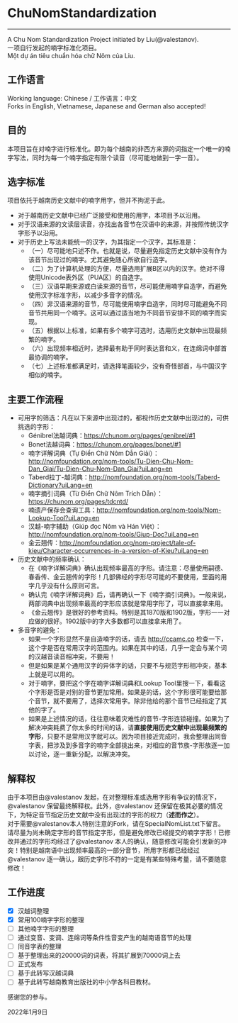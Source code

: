 # ChuNomStandardization
-------------------------------------------

A Chu Nom Standardization Project initiated by Liu(@valestanov).   
一项自行发起的喃字标准化项目。  
Một dự án tiêu chuẩn hóa chữ Nôm của Liu.

工作语言
------------------------------------------

Working language: Chinese / 工作语言：中文  
Forks in English, Vietnamese, Japanese and German also accepted!

目的
-----------------------------------------

本项目旨在对喃字进行标准化。即为每个越南的非西方来源的词指定一个唯一的喃字写法，同时为每一个喃字指定有限个读音（尽可能地做到一字一音）。

选字标准
-----------------------------------------

项目依托于越南历史文献中的喃字用字，但并不拘泥于此。

* 对于越南历史文献中已经广泛接受和使用的用字，本项目予以沿用。  
* 对于汉语来源的文读层读音，亦找出各音节在汉语中的来源，并按照传统汉字字形予以沿用。  
* 对于历史上写法未能统一的汉字，为其指定一个汉字，其标准是：  
    * （一）尽可能地只述不作。也就是说，尽量避免指定历史文献中没有作为该音节出现过的喃字。尤其避免随心所欲自行造字。  
    * （二）为了计算机处理的方便，尽量选用扩展B区以内的汉字。绝对不得使用Unicode表外区（PUA区）的自造字。  
    * （三）汉语早期来源或白读来源的音节，尽可能使用喃字自造字，而避免使用汉字标准字形，以减少多音字的情况。  
    * （四）非汉语来源的音节，尽可能使用喃字自造字，同时尽可能避免不同音节共用同一个喃字。这可以通过适当地为不同音节安排不同的喃字而实现。  
    * （五）根据以上标准，如果有多个喃字可选时，选用历史文献中出现最频繁的喃字。  
    * （六）出现频率相近时，选择最有助于同时表达音和义，在连绵词中部首最协调的喃字。 
    * （七）上述标准都满足时，请选择笔画较少，没有奇怪部首，与中国汉字相似的喃字。 

主要工作流程
---------------------------------------

* 可用字的筛选：凡在以下来源中出现过的，都视作历史文献中出现过的，可供挑选的字形：
    * Génibrel法越词典：https://chunom.org/pages/genibrel/#1
    * Bonet法越词典：https://chunom.org/pages/bonet/#1
    * 喃字详解词典（Tự Điển Chữ Nôm Dẫn Giải）：http://nomfoundation.org/nom-tools/Tu-Dien-Chu-Nom-Dan_Giai/Tu-Dien-Chu-Nom-Dan_Giai?uiLang=en
    * Taberd拉丁-越词典：http://nomfoundation.org/nom-tools/Taberd-Dictionary?uiLang=en
    * 喃字摘引词典（Từ Điển Chữ Nôm Trích Dẫn）：https://chunom.org/pages/tdcntd/
    * 喃遗产保存会查询工具：http://nomfoundation.org/nom-tools/Nom-Lookup-Tool?uiLang=en
    * 汉越-喃字辅助（Giúp đọc Nôm và Hán Việt）：http://nomfoundation.org/nom-tools/Giup-Doc?uiLang=en
    * 金云翘传：http://nomfoundation.org/nom-project/tale-of-kieu/Character-occurrences-in-a-version-of-Kieu?uiLang=en 
* 历史文献中的频率确认：
    * 在《喃字详解词典》确认出现频率最高的字形。请注意：尽量使用嗣德、春香传、金云翘传的字形！几部佛经的字形尽可能的不要使用，里面的用字几乎没有什么原则可言。
    * 确认完《喃字详解词典》后，请再确认一下《喃字摘引词典》。一般来说，两部词典中出现频率最高的字形应该就是常用字形了，可以直接拿来用。
    * 《金云翘传》是很好的参考资料。特别是其1870版和1902版，字形一一对应做的很好。1902版中的字大多数都可以直接拿来用了。
* 多音字的避免：
    * 如果一个字形显然不是自造喃字的话，请去 http://ccamc.co 检查一下，这个字是否在常用汉字的范围内。如果在其中的话，几乎一定会与某个词的汉越音读音相冲突，不要用！
    * 但是如果是某个通用汉字的异体字的话，只要不与规范字形相冲突，基本上就是可以用的。
    * 对于喃字，要把这个字在喃字详解词典和Lookup Tool里搜一下，看看这个字形是否是对别的音节更加常用。如果是的话，这个字形很可能要给那个音节，就不要用了，选择次常用字。除非他给的那个音节已经指定了其他的字了。
    * 如果是上述情况的话，往往意味着灾难性的音节-字形连锁碰撞。如果为了解决冲突耗费了你太多的时间的话，请**直接使用历史文献中出现最频繁的字形**，只要不是常用汉字就可以。因为项目接近完成时，我会整理出同音字表，把涉及到多音字的喃字全部挑出来，对相应的音节族-字形族逐一加以讨论，逐一重新分配，以解决冲突。


解释权
---------------------------------------

由于本项目由@valestanov 发起，在对整理标准或选用字形有争议的情况下，@valestanov 保留最终解释权。此外，@valestanov 还保留在极其必要的情况下，为特定音节指定历史文献中没有出现过的字形的权力（**述而作之**）。  
对于需要@valestanov本人特别注意的Fork，请在SpecialNomList.txt下留言。  
请尽量为尚未确定字形的音节指定字形，但是避免修改已经提交的喃字字形！已修改并通过的字形均经过了@valestanov 本人的确认，随意修改可能会引发新的冲突！特别是越南语中出现频率最高的一部分音节，所用字形都已经经过@valestanov 逐一确认，跟历史字形不符的一定是有某些特殊考量，请不要随意修改！

工作进度
-----------------------------------
- [x] 汉越词整理
- [x] 常用100喃字字形的整理
- [ ] 其他喃字字形的整理
- [ ] 通过变音、变调、连绵词等条件性音变产生的越南语音节的处理
- [ ] 同音字表的整理
- [ ] 基于整理出来的20000词的词表，将其扩展到70000词上去
- [ ] 正式发布
- [ ] 基于此转写汉越词典
- [ ] 基于此转写越南教育出版社的中小学各科目教材。

感谢您的参与。

2022年1月9日
